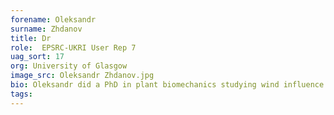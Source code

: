 ```yaml
---
forename: Oleksandr
surname: Zhdanov
title: Dr
role:  EPSRC-UKRI User Rep 7
uag_sort: 17
org: University of Glasgow
image_src: Oleksandr Zhdanov.jpg
bio: Oleksandr did a PhD in plant biomechanics studying wind influence on plants. Since then, he worked at the University of Glasgow as research assistant and research associate investigating secondary currents in turbulent flows over heterogeneous surfaces using direct numerical simulations. His research interests range from turbulent flows over complex surfaces to bluff body aerodynamics and plant biomechanics. Outside of work, he enjoys exploring nature and running.
tags: 
---
```

